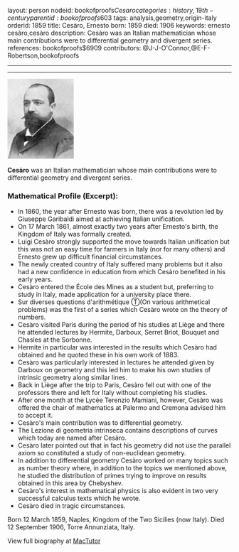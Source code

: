 layout: person
nodeid: bookofproofs$Cesaro
categories: history,19th-century
parentid: bookofproofs$603
tags: analysis,geometry,origin-italy
orderid: 1859
title: Cesàro, Ernesto
born: 1859
died: 1906
keywords: ernesto cesàro,cesàro
description: Cesàro was an Italian mathematician whose main contributions were to differential geometry and divergent series.
references: bookofproofs$6909
contributors: @J-J-O'Connor,@E-F-Robertson,bookofproofs

---



---

![Cesaro.jpg](https://github.com/bookofproofs/bookofproofs.github.io/blob/main/_sources/_assets/images/portraits/Cesaro.jpg?raw=true)

**Cesàro** was an Italian mathematician whose main contributions were to differential geometry and divergent series.

### Mathematical Profile (Excerpt):
* In 1860, the year after Ernesto was born, there was a revolution led by Giuseppe Garibaldi aimed at achieving Italian unification.
* On 17 March 1861, almost exactly two years after Ernesto's birth, the Kingdom of Italy was formally created.
* Luigi Cesàro strongly supported the move towards Italian unification but this was not an easy time for farmers in Italy (nor for many others) and Ernesto grew up difficult financial circumstances.
* The newly created country of Italy suffered many problems but it also had a new confidence in education from which Cesàro benefited in his early years.
* Cesàro entered the École des Mines as a student but, preferring to study in Italy, made application for a university place there.
* Sur diverses questions d'arithmétique Ⓣ(On various  arithmetical problems) was the first of a series which Cesàro wrote on the theory of numbers.
* Cesàro visited Paris during the period of his studies at Liège and there he attended lectures by Hermite, Darboux, Serret Briot, Bouquet and Chasles at the Sorbonne.
* Hermite in particular was interested in the results which Cesàro had obtained and he quoted these in his own work of 1883.
* Cesàro was particularly interested in lectures he attended given by Darboux on geometry and this led him to make his own studies of intrinsic geometry along similar lines.
* Back in Liège after the trip to Paris, Cesàro fell out with one of the professors there and left for Italy without completing his studies.
* After one month at the Lycée Terenzio Mamiani, however, Cesàro was offered the chair of mathematics at Palermo and Cremona advised him to accept it.
* Cesàro's main contribution was to differential geometry.
* The Lezione di geometria intrinseca contains descriptions of curves which today are named after Cesàro.
* Cesàro later pointed out that in fact his geometry did not use the parallel axiom so constituted a study of non-euclidean geometry.
* In addition to differential geometry Cesàro worked on many topics such as number theory where, in addition to the topics we mentioned above, he studied the distribution of primes trying to improve on results obtained in this area by Chebyshev.
* Cesàro's interest in mathematical physics is also evident in two very successful calculus texts which he wrote.
* Cesàro died in tragic circumstances.

Born 12 March 1859, Naples, Kingdom of the Two Sicilies (now Italy). Died 12 September 1906, Torre Annunziata, Italy.

View full biography at [MacTutor](https://mathshistory.st-andrews.ac.uk/Biographies/Cesaro/)
